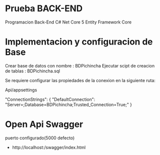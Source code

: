 # Prueba BACK-END
Programacion Back-End C# Net Core 5 Entity Framework Core

# Implementacion y configuracion de Base
Crear base de datos con nombre : BDPichincha
Ejecutar scipt de creacion de tablas : BDPichincha.sql

Se requiere configurar las propiedades de la conexion en la siguiente ruta:

Api/appsettings

"ConnectionStrings": {
    "DefaultConnection": "Server=<server></server>;Database=BDPichincha;Trusted_Connection=True;"
}

# Open Api Swagger
puerto configurado(5000 defecto)

- http://localhost:<port>/swagger/index.html